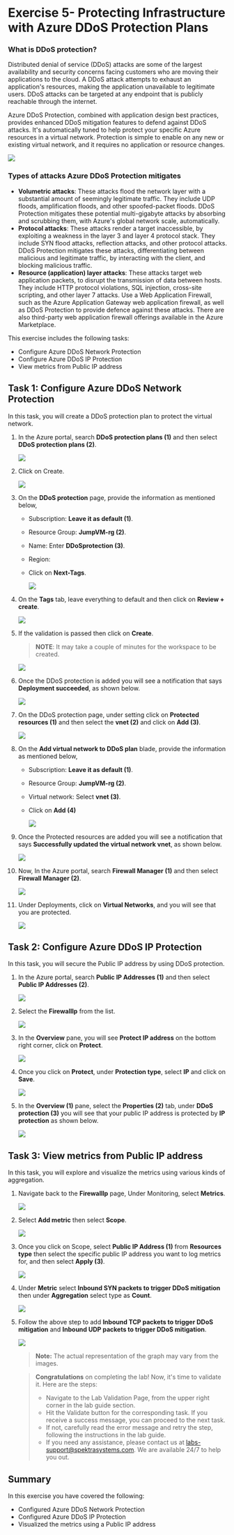 # Exercise 5- Protecting Infrastructure with Azure DDoS Protection Plans

### What is DDoS protection?

Distributed denial of service (DDoS) attacks are some of the largest availability and security concerns facing customers who are moving their applications to the cloud. A DDoS attack attempts to exhaust an application's resources, making the application unavailable to legitimate users. DDoS attacks can be targeted at any endpoint that is publicly reachable through the internet.

Azure DDoS Protection, combined with application design best practices, provides enhanced DDoS mitigation features to defend against DDoS attacks. It's automatically tuned to help protect your specific Azure resources in a virtual network. Protection is simple to enable on any new or existing virtual network, and it requires no application or resource changes.

  ![](images/ddos.png)


### Types of attacks Azure DDoS Protection mitigates

- **Volumetric attacks**: These attacks flood the network layer with a substantial amount of seemingly legitimate traffic. They include UDP floods, amplification floods, and other spoofed-packet floods. DDoS Protection mitigates these potential multi-gigabyte attacks by absorbing and scrubbing them, with Azure's global network scale, automatically.
- **Protocol attacks**: These attacks render a target inaccessible, by exploiting a weakness in the layer 3 and layer 4 protocol stack. They include SYN flood attacks, reflection attacks, and other protocol attacks. DDoS Protection mitigates these attacks, differentiating between malicious and legitimate traffic, by interacting with the client, and blocking malicious traffic.
- **Resource (application) layer attacks**: These attacks target web application packets, to disrupt the transmission of data between hosts. They include HTTP protocol violations, SQL injection, cross-site scripting, and other layer 7 attacks. Use a Web Application Firewall, such as the Azure Application Gateway web application firewall, as well as DDoS Protection to provide defence against these attacks. There are also third-party web application firewall offerings available in the Azure Marketplace.

This exercise includes the following tasks:

  - Configure Azure DDoS Network Protection
  - Configure Azure DDoS IP Protection
  - View metrics from Public IP address
  
## **Task 1: Configure Azure DDoS Network Protection**

In this task, you will create a DDoS protection plan to protect the virtual network.

1. In the Azure portal, search **DDoS protection plans (1)** and then select **DDoS protection plans (2)**.
 
   ![](images/ddos1.png)
 
1. Click on Create.
 
    ![](images/ddos2.png)
 
1. On the **DDoS protection** page, provide the information as mentioned below,
   - Subscription: **Leave it as default (1)**.
   - Resource Group: **JumpVM-rg (2)**.
   - Name: Enter **DDoSprotection (3)**.
   - Region: **<inject key="Region" />**
   - Click on **Next-Tags**.
 
     ![](images/ddos3.png)
 
1. On the **Tags** tab, leave everything to default and then click on **Review + create**.
 
     ![](images/ddos4.png)
  
1. If the validation is passed then click on **Create**.

    >**NOTE**: It may take a couple of minutes for the workspace to be created.

      ![](images/ddos5.png)
 
1. Once the DDoS protection is added you will see a notification that says **Deployment succeeded**, as shown below.

      ![](images/ddos6.png)
 
1. On the DDoS protection page, under setting click on **Protected resources (1)** and then select the **vnet (2)** and click on **Add (3)**.
 
      ![](images/ddos10.png)

1. On the **Add virtual network to DDoS plan** blade, provide the information as mentioned below,
    - Subscription: **Leave it as default (1)**.
    - Resource Group: **JumpVM-rg (2)**.
    - Virtual network: Select **vnet (3)**.
    - Click on **Add (4)**
   
      ![](images/ddos8.png)
 
1. Once the Protected resources are added you will see a notification that says **Successfully updated the virtual network vnet**, as shown below.
 
      ![](images/ddos9.png)
 
1. Now, In the Azure portal, search **Firewall Manager (1)** and then select **Firewall Manager (2)**.
 
      ![](images/ddos11.png)

1. Under Deployments, click on **Virtual Networks**, and you will see that you are protected.
 
      ![](images/ddos12.png)
      
## **Task 2: Configure Azure DDoS IP Protection**

In this task, you will secure the Public IP address by using DDoS protection.

1. In the Azure portal, search **Public IP Addresses (1)** and then select **Public IP Addresses (2)**.

    ![](images/a33.png)

1. Select the **Firewalllp** from the list.

    ![](images/a34.png)

1. In the **Overview** pane, you will see **Protect IP address** on the bottom right corner, click on **Protect**.

    ![](images/a35.png)

1. Once you click on **Protect**, under **Protection type**, select **IP** and click on **Save**.

    ![](images/a175.png)

1. In the **Overview (1)** pane, select the **Properties (2)** tab, under **DDoS protection (3)** you will see that your public IP address is protected by **IP protection** as shown below.

    ![](images/a38.png)
    
## **Task 3: View metrics from Public IP address**

In this task, you will explore and visualize the metrics using various kinds of aggregation.

1. Navigate back to the **Firewalllp** page, Under Monitoring, select **Metrics**.

    ![](images/a40.png)

1. Select **Add metric** then select **Scope**.

    ![](images/a41.png)

1. Once you click on Scope, select **Public IP Address (1)** from **Resources type** then select the specific public IP address you want to log metrics for, and then select **Apply (3)**.

     ![](images/a42.png)

1. Under **Metric** select **Inbound SYN packets to trigger DDoS mitigation** then under **Aggregation** select type as **Count**.
  
     ![](images/a153.png)

1. Follow the above step to add **Inbound TCP packets to trigger DDoS mitigation** and **Inbound UDP packets to trigger DDoS mitigation**. 

      ![](images/a154.png)
      
      >**Note:** The actual representation of the graph may vary from the images.

      > **Congratulations** on completing the lab! Now, it's time to validate it. Here are the steps:
      > - Navigate to the Lab Validation Page, from the upper right corner in the lab guide section.
      > - Hit the Validate button for the corresponding task. If you receive a success message, you can proceed to the next task. 
      > - If not, carefully read the error message and retry the step, following the instructions in the lab guide.
      > - If you need any assistance, please contact us at labs-support@spektrasystems.com. We are available 24/7 to help you out.

## **Summary**
 
In this exercise you have covered the following:
  
   - Configured Azure DDoS Network Protection
   - Configured Azure DDoS IP Protection
   - Visualized the metrics using a Public IP address



      
      
      
      
      
      
      
      
      
      
      
      
      
      
      
      
      
      
      
